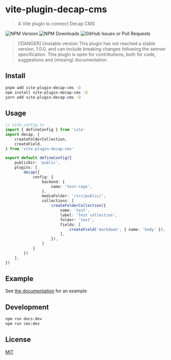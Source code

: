 # vite-plugin-decap-cms

> A Vite plugin to connect Decap CMS

![NPM Version](https://img.shields.io/npm/v/vite-plugin-decap-cms)
![NPM Downloads](https://img.shields.io/npm/dm/vite-plugin-decap-cms)
![GitHub Issues or Pull Requests](https://img.shields.io/github/issues/ghostrider-05/vite-plugin-decap-cms)


> [!DANGER] Unstable version
> This plugin has not reached a stable version, 1.0.0, and can include breaking changes following the semver specification. This plugin is open for contributions, both for code, suggestions and (missing) documentation.

## Install

```sh
pnpm add vite-plugin-decap-cms -D
npm install vite-plugin-decap-cms -D
yarn add vite-plugin-decap-cms -D
```

## Usage

```ts
// vite.config.ts
import { defineConfig } from 'vite'
import decap, {
    createFolderCollection,
    createField,
} from 'vite-plugin-decap-cms'

export default defineConfig({
    publicDir: 'public',
    plugins: [
        decap({
            config: {
                backend: {
                    name: 'test-repo',
                },
                mediaFolder: '/src/public/',
                collections: [
                    createFolderCollection({
                        name: 'test',
                        label: 'Test collection',
                        folder: 'test',
                        fields: [
                            createField('markdown', { name: 'body' }),
                        ],
                    }),
                ]
            }
        })
    ],
})
```

## Example

See [the documentation](https://vite-plugin-decap.pages.dev) for an example

## Development

```sh
npm run docs:dev
npm run cms:dev
```

## License

[MIT](LICENSE)
